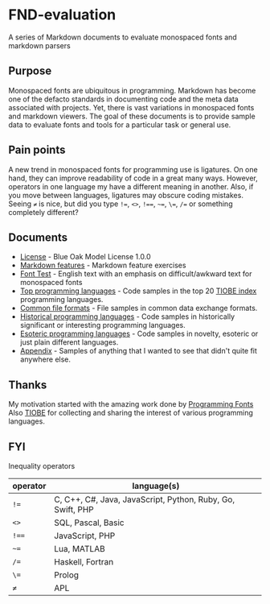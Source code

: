 # FND-evaluation

A series of Markdown documents to evaluate monospaced fonts and markdown parsers

## Purpose

Monospaced fonts are ubiquitous in programming. Markdown has become one of the defacto standards in documenting code and the meta data associated with projects. Yet, there is vast variations in monospaced fonts and markdown viewers. The goal of these documents is to provide sample data to evaluate fonts and tools for a particular task or general use.

## Pain points

A new trend in monospaced fonts for programming use is ligatures. On one hand, they can improve readability of code in a great many ways. However, operators in one language my have a different meaning in another. Also, if you move between languages, ligatures may obscure coding mistakes. Seeing `≠` is nice, but did you type `!=`, `<>`, `!==`, `~=`, `\=`, `/=` or something completely different?

## Documents

* [License](LICENSE.md) - Blue Oak Model License 1.0.0
* [Markdown features](Markdown.md) - Markdown feature exercises
* [Font Test](FontTest.md) - English text with an emphasis on difficult/awkward text for monospaced fonts
* [Top programming languages](TIOBE20.md) - Code samples in the top 20 [TIOBE index](https://www.tiobe.com/tiobe-index/) programming languages.
* [Common file formats](DataFormats.md) - File samples in common data exchange formats.
* [Historical programming languages](Historical.md) - Code samples in historically significant or interesting programming languages.
* [Esoteric programming languages](Esoteric.md) - Code samples in novelty, esoteric or just plain different languages.
* [Appendix](Appendix.md) - Samples of anything that I wanted to see that didn't quite fit anywhere else.

## Thanks

My motivation started with the amazing work done by [Programming Fonts](https://www.programmingfonts.org/)
Also [TIOBE](https://www.tiobe.com/) for collecting and sharing the interest of various programming languages.

## FYI

Inequality operators

| operator | language(s)                                                |
|----------|------------------------------------------------------------|
| `!=`     | C, C++, C#, Java, JavaScript, Python, Ruby, Go, Swift, PHP |
| `<>`     | SQL, Pascal, Basic                                         |
| `!==`    | JavaScript, PHP                                            |
| `~=`     | Lua, MATLAB                                                |
| `/=`     | Haskell, Fortran                                           |
| `\=`     | Prolog                                                     |
| `≠`      | APL                                                        |
